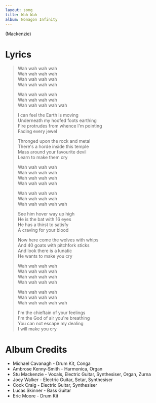 ```yaml
---
layout: song
title: Wah Wah
album: Nonagon Infinity
---
```


(Mackenzie)

# Lyrics

> Wah wah wah wah  
> Wah wah wah wah  
> Wah wah wah wah  
> Wah wah wah wah  
>  
> Wah wah wah wah  
> Wah wah wah wah  
> Wah wah wah wah wah  
>  
> I can feel the Earth is moving  
> Underneath my hoofed foots earthing  
> Fire protrudes from whence I'm pointing  
> Fading every jewel  
>  
> Thronged upon the rock and metal  
> There's a horde inside this temple  
> Mass around your favourite devil  
> Learn to make them cry  
>  
> Wah wah wah wah  
> Wah wah wah wah  
> Wah wah wah wah  
> Wah wah wah wah  
>  
> Wah wah wah wah  
> Wah wah wah wah  
> Wah wah wah wah wah  
>  
> See him hover way up high  
> He is the bat with 16 eyes  
> He has a thirst to satisfy  
> A craving for your blood  
>  
> Now here come the wolves with whips  
> And 40 goats with pitchfork sticks  
> And look there is a lunatic  
> He wants to make you cry  
>  
> Wah wah wah wah  
> Wah wah wah wah  
> Wah wah wah wah  
> Wah wah wah wah  
>  
> Wah wah wah wah  
> Wah wah wah wah  
> Wah wah wah wah wah  
>  
> I'm the chieftain of your feelings  
> I'm the God of air you're breathing  
> You can not escape my dealing  
> I will make you cry  

# Album Credits

* Michael Cavanagh - Drum Kit, Conga
* Ambrose Kenny-Smith - Harmonica, Organ
* Stu Mackenzie - Vocals, Electric Guitar, Synthesiser, Organ, Zurna
* Joey Walker - Electric Guitar, Setar, Synthesiser
* Cook Craig - Electric Guitar, Synthesiser
* Lucas Skinner - Bass Guitar
* Eric Moore - Drum Kit
